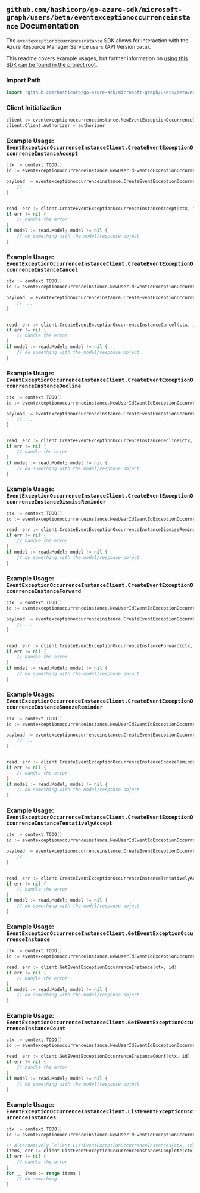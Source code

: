 
## `github.com/hashicorp/go-azure-sdk/microsoft-graph/users/beta/eventexceptionoccurrenceinstance` Documentation

The `eventexceptionoccurrenceinstance` SDK allows for interaction with the Azure Resource Manager Service `users` (API Version `beta`).

This readme covers example usages, but further information on [using this SDK can be found in the project root](https://github.com/hashicorp/go-azure-sdk/tree/main/docs).

### Import Path

```go
import "github.com/hashicorp/go-azure-sdk/microsoft-graph/users/beta/eventexceptionoccurrenceinstance"
```


### Client Initialization

```go
client := eventexceptionoccurrenceinstance.NewEventExceptionOccurrenceInstanceClientWithBaseURI("https://management.azure.com")
client.Client.Authorizer = authorizer
```


### Example Usage: `EventExceptionOccurrenceInstanceClient.CreateEventExceptionOccurrenceInstanceAccept`

```go
ctx := context.TODO()
id := eventexceptionoccurrenceinstance.NewUserIdEventIdExceptionOccurrenceIdInstanceID("userIdValue", "eventIdValue", "eventId1Value", "eventId2Value")

payload := eventexceptionoccurrenceinstance.CreateEventExceptionOccurrenceInstanceAcceptRequest{
	// ...
}


read, err := client.CreateEventExceptionOccurrenceInstanceAccept(ctx, id, payload)
if err != nil {
	// handle the error
}
if model := read.Model; model != nil {
	// do something with the model/response object
}
```


### Example Usage: `EventExceptionOccurrenceInstanceClient.CreateEventExceptionOccurrenceInstanceCancel`

```go
ctx := context.TODO()
id := eventexceptionoccurrenceinstance.NewUserIdEventIdExceptionOccurrenceIdInstanceID("userIdValue", "eventIdValue", "eventId1Value", "eventId2Value")

payload := eventexceptionoccurrenceinstance.CreateEventExceptionOccurrenceInstanceCancelRequest{
	// ...
}


read, err := client.CreateEventExceptionOccurrenceInstanceCancel(ctx, id, payload)
if err != nil {
	// handle the error
}
if model := read.Model; model != nil {
	// do something with the model/response object
}
```


### Example Usage: `EventExceptionOccurrenceInstanceClient.CreateEventExceptionOccurrenceInstanceDecline`

```go
ctx := context.TODO()
id := eventexceptionoccurrenceinstance.NewUserIdEventIdExceptionOccurrenceIdInstanceID("userIdValue", "eventIdValue", "eventId1Value", "eventId2Value")

payload := eventexceptionoccurrenceinstance.CreateEventExceptionOccurrenceInstanceDeclineRequest{
	// ...
}


read, err := client.CreateEventExceptionOccurrenceInstanceDecline(ctx, id, payload)
if err != nil {
	// handle the error
}
if model := read.Model; model != nil {
	// do something with the model/response object
}
```


### Example Usage: `EventExceptionOccurrenceInstanceClient.CreateEventExceptionOccurrenceInstanceDismissReminder`

```go
ctx := context.TODO()
id := eventexceptionoccurrenceinstance.NewUserIdEventIdExceptionOccurrenceIdInstanceID("userIdValue", "eventIdValue", "eventId1Value", "eventId2Value")

read, err := client.CreateEventExceptionOccurrenceInstanceDismissReminder(ctx, id)
if err != nil {
	// handle the error
}
if model := read.Model; model != nil {
	// do something with the model/response object
}
```


### Example Usage: `EventExceptionOccurrenceInstanceClient.CreateEventExceptionOccurrenceInstanceForward`

```go
ctx := context.TODO()
id := eventexceptionoccurrenceinstance.NewUserIdEventIdExceptionOccurrenceIdInstanceID("userIdValue", "eventIdValue", "eventId1Value", "eventId2Value")

payload := eventexceptionoccurrenceinstance.CreateEventExceptionOccurrenceInstanceForwardRequest{
	// ...
}


read, err := client.CreateEventExceptionOccurrenceInstanceForward(ctx, id, payload)
if err != nil {
	// handle the error
}
if model := read.Model; model != nil {
	// do something with the model/response object
}
```


### Example Usage: `EventExceptionOccurrenceInstanceClient.CreateEventExceptionOccurrenceInstanceSnoozeReminder`

```go
ctx := context.TODO()
id := eventexceptionoccurrenceinstance.NewUserIdEventIdExceptionOccurrenceIdInstanceID("userIdValue", "eventIdValue", "eventId1Value", "eventId2Value")

payload := eventexceptionoccurrenceinstance.CreateEventExceptionOccurrenceInstanceSnoozeReminderRequest{
	// ...
}


read, err := client.CreateEventExceptionOccurrenceInstanceSnoozeReminder(ctx, id, payload)
if err != nil {
	// handle the error
}
if model := read.Model; model != nil {
	// do something with the model/response object
}
```


### Example Usage: `EventExceptionOccurrenceInstanceClient.CreateEventExceptionOccurrenceInstanceTentativelyAccept`

```go
ctx := context.TODO()
id := eventexceptionoccurrenceinstance.NewUserIdEventIdExceptionOccurrenceIdInstanceID("userIdValue", "eventIdValue", "eventId1Value", "eventId2Value")

payload := eventexceptionoccurrenceinstance.CreateEventExceptionOccurrenceInstanceTentativelyAcceptRequest{
	// ...
}


read, err := client.CreateEventExceptionOccurrenceInstanceTentativelyAccept(ctx, id, payload)
if err != nil {
	// handle the error
}
if model := read.Model; model != nil {
	// do something with the model/response object
}
```


### Example Usage: `EventExceptionOccurrenceInstanceClient.GetEventExceptionOccurrenceInstance`

```go
ctx := context.TODO()
id := eventexceptionoccurrenceinstance.NewUserIdEventIdExceptionOccurrenceIdInstanceID("userIdValue", "eventIdValue", "eventId1Value", "eventId2Value")

read, err := client.GetEventExceptionOccurrenceInstance(ctx, id)
if err != nil {
	// handle the error
}
if model := read.Model; model != nil {
	// do something with the model/response object
}
```


### Example Usage: `EventExceptionOccurrenceInstanceClient.GetEventExceptionOccurrenceInstanceCount`

```go
ctx := context.TODO()
id := eventexceptionoccurrenceinstance.NewUserIdEventIdExceptionOccurrenceID("userIdValue", "eventIdValue", "eventId1Value")

read, err := client.GetEventExceptionOccurrenceInstanceCount(ctx, id)
if err != nil {
	// handle the error
}
if model := read.Model; model != nil {
	// do something with the model/response object
}
```


### Example Usage: `EventExceptionOccurrenceInstanceClient.ListEventExceptionOccurrenceInstances`

```go
ctx := context.TODO()
id := eventexceptionoccurrenceinstance.NewUserIdEventIdExceptionOccurrenceID("userIdValue", "eventIdValue", "eventId1Value")

// alternatively `client.ListEventExceptionOccurrenceInstances(ctx, id)` can be used to do batched pagination
items, err := client.ListEventExceptionOccurrenceInstancesComplete(ctx, id)
if err != nil {
	// handle the error
}
for _, item := range items {
	// do something
}
```
